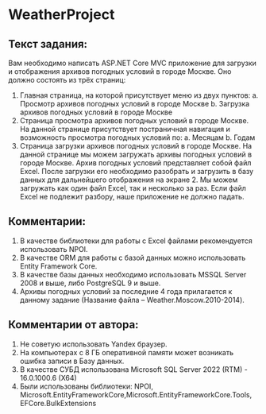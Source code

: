 # WeatherProject
## Текст задания:
Вам необходимо написать ASP.NET Core MVC приложение для загрузки и отображения архивов погодных условий в городе Москве. Оно должно состоять из трёх страниц:
1.	Главная страница, на которой присутствует меню из двух пунктов:
a.	Просмотр архивов погодных условий в городе Москве
b.	Загрузка архивов погодных условий в городе Москве
2.	Страница просмотра архивов погодных условий в городе Москве. На данной странице присутствует постраничная навигация и возможность просмотра погодных условий по:
a.	Месяцам
b.	Годам
3.	Страница загрузки архивов погодных условий в городе Москве. На данной странице мы можем загружать архивы погодных условий в городе Москве. Архив погодных условий представляет собой файл Excel. После загрузки его необходимо разобрать и загрузить в базу данных для дальнейшего отображения на экране 2. Мы можем загружать как один файл Excel, так и несколько за раз. Если файл Excel не подлежит разбору, наше приложение не должно падать.
## Комментарии:
1.	В качестве библиотеки для работы с Excel файлами рекомендуется использовать NPOI.
2.	В качестве ORM для работы с базой данных можно использовать Entity Framework Core.
3.	В качестве базы данных необходимо использовать MSSQL Server 2008 и выше, либо PostgreSQL 9 и выше.
4.	Архивы погодных условий за последние 4 года прилагается к данному задание (Название файла – Weather.Moscow.2010-2014).
## Комментарии от автора:
1.	Не советую использовать Yandex браузер.
2.	На компьютерах с 8 ГБ оперативной памяти может возникать ошибка записи в Базу данных.
3.	В качестве СУБД использована Microsoft SQL Server 2022 (RTM) - 16.0.1000.6 (X64)   
4.	Были использованы библиотеки: NPOI, Microsoft.EntityFrameworkCore,Microsoft.EntityFrameworkCore.Tools, EFCore.BulkExtensions

